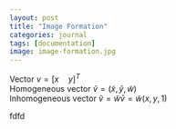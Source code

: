 ```yaml
---
layout: post
title: "Image Formation"
categories: journal
tags: [documentation]
image: image-formation.jpg
---
```


Vector $v=[x\quad y]^T$  
Homogeneous vector  $\tilde v = (\tilde x, \tilde y, \tilde w)$  
Inhomogeneous vector $\tilde v = \tilde w \bar v = \tilde{w} (x, y, 1)$  

fdfd
<!--stackedit_data:
eyJoaXN0b3J5IjpbMjA1MzgwNjQyMiwtMjA0MzYzMTU0NywxMj
I3MDQ0ODA5LDE1MTU3MDk0NDcsNjk3MzQ4MDAzLC0xMzI3NzM0
OTk5LC0xNjYwOTI3OTM3LC0xOTgxMjc4MDEwLC01MTk1NTk2Nj
YsMjA2MTI2MjM1MCwtNzU3NTk1MTIwLC03NDI1NjEzNjNdfQ==

-->